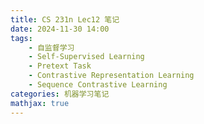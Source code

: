 ```yaml
---
title: CS 231n Lec12 笔记
date: 2024-11-30 14:00
tags:
    - 自监督学习
    - Self-Supervised Learning
    - Pretext Task
    - Contrastive Representation Learning
    - Sequence Contrastive Learning
categories: 机器学习笔记
mathjax: true
---
```


<head>
    <script src="https://cdn.mathjax.org/mathjax/latest/MathJax.js?config=TeX-AMS-MML_HTMLorMML" type="text/javascript"></script>
    <script type="text/x-mathjax-config">
        MathJax.Hub.Config({
            tex2jax: {
            skipTags: ['script', 'noscript', 'style', 'textarea', 'pre'],
            inlineMath: [['$','$']],

			displayMath: [['$$', '$$']]

            }
        });
    </script>
</head>

## Self-Supervised Learning
对于之前介绍的所有网络，在需要大规模训练时都存在一个问题，即需要使用大量的带有标签的数据（实际上这是一项很繁琐的工作）。从而我们设想，能否摆脱对大量标签数据的依赖？
一种解决方案就是自监督学习（Self-Supervised Learning），自监督学习的过程一般分为两部分：
1. Pretext Task 预任务
在这一步中，我们使用大量不带有标签的数据以一特定的不需要标签的任务为目标进行训练。这一阶段的训练可以被视作是无监督学习（Unsupervised Learning）。但在自监督学习中我们的最终目标与有监督学习一致(如分类，回归等等)。
2. DownStream Task 下游任务
这一部分是自监督学习实际上的下游应用，在这一部分中，我们使用少量带有标签的数据对模型进行微调训练使之能够更好地进行专门的任务。
![](/assets/CS-231n-14/Pasted image 20241129200658.png)
![](/assets/CS-231n-14/Pasted image 20241129200711.png)

其中预任务有以下作用：
1. 使模型在训练预任务时能够学习到发掘特征的能力，并且在预任务中训练出的特征提取能力通常来说是相对泛化的，具有良好的可迁移性，可以很好地被直接用于下游任务。
2. 预任务训练过程中模型实际上也能自动生成标签（伪标签）

### How to Evaluate a Self-Supervised Learning Method
我们可以按以下标准评估自监督学习方法：
1. 模型在预任务中的表现
2. 评估模型在预任务训练中学习到的表征提取能力（可通过Linear Evaluation Protocol, Clustering, t-NSE等方法）
3. 评估模型的鲁棒性和泛化能力
4. 评估预任务训练的训练效率
5. 评估经过预任务训练模型的迁移能力和在下游任务中的表现
![](/assets/CS-231n-14/Pasted image 20241129201106.png)

## Pretext Task from Image Transformation
### Pretext Task: Predict Rotations
我们可以将模型预测一张图片被旋转的角度来使模型具有特征提取的能力，这基于这样的一个假设：
当一个模型具有辨别图像被旋转的正确角度的时候，我们可以认为模型对于一般物体正常来说应当是什么样的有了基础的"视觉常识"。

这种训练的方式也很简单，将一张图分别旋转$0^{\circ},90^{\circ},180^{\circ},270^{\circ}$并作为输入信息，训练的目标是模型能够正确将图像分为4类（即4种旋转的角度）。

下图是自监督学习和监督学习效果的对比，可以看出自监督学习在有标签数据较少时有显著更高的性能：
![](/assets/CS-231n-14/Pasted image 20241129201730.png)

### Pretext Task: Solving "jigsaw puzzles"
这个任务是将图像的一部分裁成有一定偏移的若干部分作为输入，并打乱这些部分的相对顺序，任务目标是预测这若干部分正确的相对顺序。
![](/assets/CS-231n-14/Pasted image 20241129201926.png)

### Pretext Task: Predict Missing Pixels
显然如题，这个任务是将输入图像的一部分挖去，并让模型重新绘制被挖去的部分，并使模型的预测结果使实际尽可能相近。
![](/assets/CS-231n-14/Pasted image 20241129202101.png)
同样的，损失函数被定义为输出部分与实际部分之间的差别：
$$L_{recon}(x) = ||M\times (x - \mathcal{F}((1-M)\times x))||_2^2$$
其中M是掩码，用于指示哪些部分需要重绘（0表示缺失部分），$\mathcal{F}_{\theta}$表示参数$\theta$对应的模型函数。
实际上我们还会在总的损失函数中加上对抗损失$L_{adv}$：
$$L_{adv} = -\mathbb{E}[\log(D(x)) + \log(1-D(\mathcal{F}((1-M)\times x)))]$$
其中$D(x)$是对抗网络中的判别器，训练用于判断x是是原图还是经过修复的伪造图，前部分是最大化对真实图像的预测，后部分是最小化对伪造图像的预测。
从而我们得到一个总的损失函数：
$$L = L_{recon}(x) + L_{adv}$$
### Pretext Task: Image Coloring
任务：用灰度图像($\textbf{X}\in\mathbb{R}^{H\times W\times 1}$)预测色彩信息($\hat{\textbf{Y}}\in\mathbb{R}^{H\times W\times 2}$)，从而重建原图$[\textbf{X}|\hat{\textbf{Y}}]\in \mathbb{R}^{H\times W\times 3}$。
同时我们也可以进行双向的预测使模型能够更好地把握通道之间的相互关系，从而提高模型的性能，这也被称为Split-Brain Autoencoder：
![](/assets/CS-231n-14/Pasted image 20241129203624.png)

### Pretext Task: Video Coloring
乍一听这个任务和图像着色很类似，但实际上这并不相同，在这个任务中，我们会首先给出一张Reference Frame（如$t=0$时的图片）的完整图片（包括色彩信息），之后预测$t=1,2,3,...$时的图像颜色。
其中重点是训练模型track相同物体的能力（保持移动中的物体颜色相同），也即目标位学习reference frame和target frame在特征空间相对位置的一种映射。

形式化地讲，模型会学习Target Frame在每一次"着色"时对Reference Frame中各特征的注意力关系：
![](/assets/CS-231n-14/Pasted image 20241129204230.png)
$$\begin{aligned}
&\textbf{A}\text{为注意力矩阵}\\
&\textbf{A}_{ij} = \cfrac{\exp(f_i^Tf_j)}{\sum_k(f_k^Tf_j)}\\
&y\text{为预测的颜色}\\
&y_j = \sum_{i}\textbf{A}_{ij}c_{i}\\
&\text{损失函数定义为}\\
&L = \sum_{i}\mathcal{L}(y_i,c_i)
\end{aligned}$$

然而，实际上自监督学习具有如下的问题：
1. 设计预任务的过程很繁琐，因为要考虑到很多因素，如预任务不能太过specific等等
2. 因此学习到的特征很可能通用性并不强。

## Contrastive Representation Learning
上文提到，自监督学习得到的特征可能被特定预任务所局限，难以具有很强的通用性，那么如何使预任务更具通用性？
一种常见爱你的方法就是对比表征学习(Contrastive Representation Learning)，其主要思想就是通过学习对比不同样本间的特征，优化表征之间的距离关系，在这种情况下，我们的期望目标是相似的样本对应当靠近，而不同的样本对之间应当远离，从而我们定义：
- 正样本对(Positive Pairs)
	为了无需标注，我们一般使用同一样本的不同增强策略（即不同变换，旋转，打乱，黑白化等等）($x \& x^+$)
- 负样本对(Negative Pairs)
	指不同样本的特征对($x\& x^-$)
我们的目标是选定一个score function，并且学习一个Encoder$f(\cdot)$，使得:
$$\mathrm{score}(f(x), f(x^+))>>\mathrm{score}(f(x), f(x^-))$$
因此我们需要定义损失函数，最大化正样本对之间的score function并且最小化负样本对之间的score function，于是对于一组为$x$与$x^+,x_1^-,x_2^-,x_3^-,...x_{N-1}^-$的数据，我们定义损失函数为：
$$L=-\mathbb{E}_X[\log\cfrac{\exp(\mathcal{S}(f(x), f(x^+)))}{\exp(\mathcal{S}(f(x), f(x^+))) + \sum_i\exp(\mathcal{S}(f(x), f(x_i^-)))}]$$
可以看出，这个损失函数很类似于Softmax分类器中的Cross-Entropy损失函数，这种损失函数实际上被称为InfoNCE Loss。
为了搞清楚这种损失到底有何含义，我们介绍一个新的概念，互信息(mutual information),互信息被用于衡量两个随机变量之间的相关程度，当两个变量完全独立时，互信息为0，互信息越大，两个变量之间越相关：
$$\mathrm{MI}(x,y) = \int\int p(x,y)\log\cfrac{p(x,y)}{p(x),p(y)}\mathrm{d}x\mathrm{d}y$$
互信息的计算显然十分困难，而我们可以通过InfoNCE Loss估计两个变量互信息的下界：
$$\mathrm{MI}(x,x^+) \ge \log N - \mathcal{L}_{\text{InfoNCE}}$$
从而我们可以看出，为了使正样本对之间的互信息的下界尽可能紧，我们应当加大数据的Batch size。

### SimCLR
这是一种简单的对比表征学习网络，其中我们选用余弦相似度(Cosine Similarity)：
$$s(x,y) = \cfrac{x^Ty}{||x||\times||y||}$$
来作为Score Function。
SimCLR的网络架构如图：
![](/assets/CS-231n-14/Pasted image 20241129211200.png)
其中$\mathcal{T}$表示数据增强策略，一般来说包括：随机裁剪，随机颜色扰动，随机模糊（random cropping, random color distortion, random blur）等等，而$t\sim \mathcal{T}$表示从策略$\mathcal{T}$中选取某种数据增强方式。
$g(\cdot)$表示一个投影网络，将Encoder输出的特征投影到一个新的空间，增加一层投影网络可能有如下好处：
可以通过投影层解耦表征学习空间和投影空间。由于对比表征学习的目标是不变性，即对某一样本的各种变化具有类似的模型表现，但这也可能会导致模型在进行不变性训练后会丢失数据中的部分重要信息，尤其是数据增强等，而我们可以通过加入一层投影层讲这些影响转移到投影网络中从而使表征网络不受这些负面影响。

同时SimCLR中也可以采用mini batch-training:
首先生成N个positive pairs，组合成一个$2N\times D$的输出特征矩阵：
$$\mathbf{Z} \in \mathbb{R}^{2N\times D}=\lbrace z_1, z_2,...,z_{2N}\rbrace$$
从而我们可以计算出他们两两之间的相似度，组织成一个$2N\times 2N$的相似度矩阵:
$$\mathbf{S}_{ij} = \cfrac{z_i^Tz_j}{||z_i||\times ||z_j||}$$
其中我们只需要最大化相邻正样本对的相似度即可，如图：
![](/assets/CS-231n-14/Pasted image 20241130134835.png)

### MoCo
算法如图：
![](/assets/CS-231n-14/Pasted image 20241130134957.png)
主要思想即为了增加负样本数量，使用队列维护负样本空间，并且在每一次优化中使用输入的正样本更新队列，从而达到在不增加显存开销的情况下扩大负样本空间的效果。
此外，这种算法中还是用了动量更新法来更新负样本生成网络。
![](/assets/CS-231n-14/Pasted image 20241130135236.png)

### Sequence Contrastive Learning: Contrastive Predictive Coding
我们也可以使用序列信息来构建正负样本对，类似于预任务中的Solving "jigsaw puzzles"，对于一段给定的输入序列，我们将其与正确的接下来预测序列作为正样本对，其余作为负样本对(例如$(1,2,3,4)$与$(5,6,7,8)$就是正样本对，而与$(8,6,5,7)$就是负样本对)。
具体架构如下，我们现将输入输出的序列信息经过模型生成一组向量序列$(z_{t-3},z_{t-2},...z_t,...)$并将输入的序列信息导入类似于RNN的预测网络中进行预测，即通过$(z_{t-n}, z_{t-n+1},...,z_t)$预测$(\hat{z_{t+1}},\hat{z_{t+2}},......)$并与实际的输出做对比导出损失函数，并进行优化。
![](/assets/CS-231n-14/Pasted image 20241130140047.png)